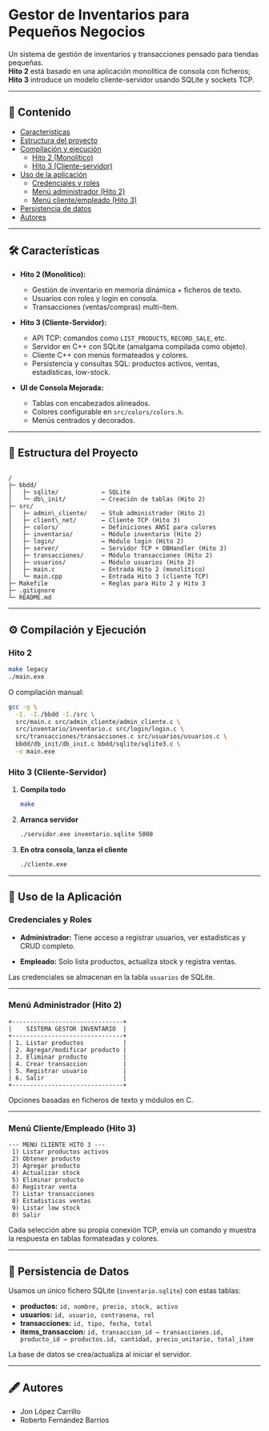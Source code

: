 # Gestor de Inventarios para Pequeños Negocios

Un sistema de gestión de inventarios y transacciones pensado para tiendas pequeñas.  
**Hito 2** está basado en una aplicación monolítica de consola con ficheros;  
**Hito 3** introduce un modelo cliente-servidor usando SQLite y sockets TCP.

---

## 📑 Contenido

- [Características](#-características)  
- [Estructura del proyecto](#-estructura-del-proyecto)  
- [Compilación y ejecución](#-compilación-y-ejecución)  
  - [Hito 2 (Monolítico)](#hito-2-monolítico)  
  - [Hito 3 (Cliente-servidor)](#hito-3-cliente-servidor)  
- [Uso de la aplicación](#-uso-de-la-aplicación)  
  - [Credenciales y roles](#credenciales-y-roles)  
  - [Menú administrador (Hito 2)](#menú-administrador-hito-2)  
  - [Menú cliente/empleado (Hito 3)](#menú-clienteempleado-hito-3)  
- [Persistencia de datos](#-persistencia-de-datos)  
- [Autores](#-autores)

---

## 🛠 Características

- **Hito 2 (Monolítico):**  
  - Gestión de inventario en memoria dinámica + ficheros de texto.  
  - Usuarios con roles y login en consola.  
  - Transacciones (ventas/compras) multi-ítem.

- **Hito 3 (Cliente-Servidor):**  
  - API TCP: comandos como `LIST_PRODUCTS`, `RECORD_SALE`, etc.  
  - Servidor en C++ con SQLite (amalgama compilada como objeto).  
  - Cliente C++ con menús formateados y colores.  
  - Persistencia y consultas SQL: productos activos, ventas, estadísticas, low-stock.

- **UI de Consola Mejorada:**  
  - Tablas con encabezados alineados.  
  - Colores configurable en `src/colors/colors.h`.  
  - Menús centrados y decorados.

---

## 📂 Estructura del Proyecto

```

/
├─ bbdd/
│   ├─ sqlite/            ← SQLite
│   └─ db\_init/          ← Creación de tablas (Hito 2)
├─ src/
│   ├─ admin\_cliente/    ← Stub administrador (Hito 2)
│   ├─ client\_net/       ← Cliente TCP (Hito 3)
│   ├─ colors/            ← Definiciones ANSI para colores
│   ├─ inventario/        ← Módulo inventario (Hito 2)
│   ├─ login/             ← Módulo login (Hito 2)
│   ├─ server/            ← Servidor TCP + DBHandler (Hito 3)
│   ├─ transacciones/     ← Módulo transacciones (Hito 2)
│   ├─ usuarios/          ← Módulo usuarios (Hito 2)
│   ├─ main.c             ← Entrada Hito 2 (monolítico)
│   └─ main.cpp           ← Entrada Hito 3 (cliente TCP)
├─ Makefile               ← Reglas para Hito 2 y Hito 3
├─ .gitignore
└─ README.md

````

---

## ⚙️ Compilación y Ejecución

### Hito 2

```bash
make legacy
./main.exe
````

O compilación manual:

```bash
gcc -g \
  -I. -I./bbdd -I./src \
  src/main.c src/admin_cliente/admin_cliente.c \
  src/inventario/inventario.c src/login/login.c \
  src/transacciones/transacciones.c src/usuarios/usuarios.c \
  bbdd/db_init/db_init.c bbdd/sqlite/sqlite3.c \
  -o main.exe
```

### Hito 3 (Cliente-Servidor)

1. **Compila todo**

   ```bash
   make
   ```
2. **Arranca servidor**

   ```bash
   ./servidor.exe inventario.sqlite 5000
   ```
3. **En otra consola, lanza el cliente**

   ```bash
   ./cliente.exe
   ```

---

## 🚀 Uso de la Aplicación

### Credenciales y Roles

* **Administrador:**
  Tiene acceso a registrar usuarios, ver estadísticas y CRUD completo.

* **Empleado:**
  Solo lista productos, actualiza stock y registra ventas.

Las credenciales se almacenan en la tabla `usuarios` de SQLite.

---

### Menú Administrador (Hito 2)

```text
+-------------------------------+
|    SISTEMA GESTOR INVENTARIO  |
+-------------------------------+
| 1. Listar productos           |
| 2. Agregar/modificar producto |
| 3. Eliminar producto          |
| 4. Crear transaccion          |
| 5. Registrar usuario          |
| 6. Salir                      |
+-------------------------------+
```

Opciones basadas en ficheros de texto y módulos en C.

---

### Menú Cliente/Empleado (Hito 3)

```text
--- MENU CLIENTE HITO 3 ---
 1) Listar productos activos
 2) Obtener producto
 3) Agregar producto
 4) Actualizar stock
 5) Eliminar producto
 6) Registrar venta
 7) Listar transacciones
 8) Estadisticas ventas
 9) Listar low stock
 0) Salir
```

Cada selección abre su propia conexión TCP, envía un comando y muestra la respuesta en tablas formateadas y colores.

---

## 💾 Persistencia de Datos

Usamos un único fichero SQLite (`inventario.sqlite`) con estas tablas:

* **productos:** `id, nombre, precio, stock, activo`
* **usuarios:**  `id, usuario, contrasena, rol`
* **transacciones:** `id, tipo, fecha, total`
* **items\_transaccion:**
  `id, transaccion_id → transacciones.id, producto_id → productos.id, cantidad, precio_unitario, total_item`

La base de datos se crea/actualiza al iniciar el servidor.

---

## 🖋 Autores

* Jon López Carrillo
* Roberto Fernández Barrios